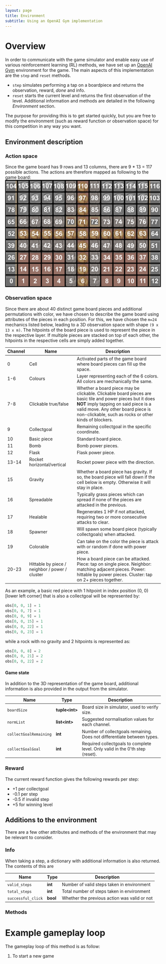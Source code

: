 ```yaml
---
layout: page
title: Environment
subtitle: Using an OpenAI Gym implementation
---
```



# Overview

In order to communicate with the game simulator and enable easy use of various reinforcement learning (RL) methods, we have set up an [OpenAI Gym](https://gym.openai.com/docs/) environment for the game.
The main aspects of this implementation are the `step` and `reset` methods.
* `step` simulates performing a tap on a boardpiece and returns the observation, reward, *done* and info.
* `reset` starts the current level and returns the first observation of the level.
Additional information and methods are detailed in the following *Environment* section.

The purpose for providing this is to get started quickly, but you are free to modify the environment (such as reward function or observation space) for this competition in any way you want.

## Environment description

### Action space

Since the game board has 9 rows and 13 columns, there are 9 * 13 = 117 possible actions. The actions are therefore mapped as following to the game board:
![Action space overview](assets/img/moveoverview.png)

### Observation space

Since there are about 40 distinct game board pieces and additional permutations with color, we have chosen to describe the game board using attributes of the pieces in each position. For this, we have chosen the `m=24` mechanics listed below, leading to a 3D observation space with shape `(9 x 13 x m)`. The hitpoints of the board piece is used to represent the piece in the respective layer. If multiple pieces are stacked on top of each other, the hitpoints in the respective cells are simply added together.

Channel | Name | Description
--- | --- | ---
0|Cell|Activated parts of the game board where board pieces can fill up the space.
1-6|Colours|Layer representing each of the 6 colors. All colors are mechanically the same.
7-8|Clickable true/false|Whether a board piece may be clickable. Clickable board pieces are basic tile and power pieces but it does **NOT** imply tapping on said piece is a valid move. Any other board piece is non-clickable, such as rocks or other kinds of blockers.
9|Collectgoal|Remaining collectgoal in the specific coordinate.
10|Basic piece|Standard board piece.
11|Bomb|Bomb power pieces.
12|Flask|Flask power piece.
13-14|Rocket horizontal/vertical|Rocket power piece with the direction.
15|Gravity|Whether a board piece has gravity. If so, the board piece will fall down if the cell below is empty. Otherwise it will stay in place.
16|Spreadable|Typically grass pieces which can spread if none of the pieces are attacked in the previous.
17|Healable|Regenerates 1 HP if not attacked, requiring two or more consecutive attacks to clear.
18|Spawner|Will spawn some board piece (typically collectgoals) when attacked.
19|Colorable|Can take on the color the piece is attack with or random if done with power piece.
20-23|Hittable by piece / neighbor / power / cluster|How a board piece can be attacked. Piece: tap on single piece. Neighbor: matching adjacent pieces. Power: hittable by power pieces. Cluster: tap on 2+ pieces together.

As an example, a basic red piece with 1 hitpoint in index position (0, 0) [lower left corner] that is also a collectgoal will be represented by:

```python
obs[0, 0, 1] = 1
obs[0, 0, 7] = 1
obs[0, 0, 9] = 1
obs[0, 0, 15] = 1
obs[0, 0, 22] = 1
obs[0, 0, 23] = 1
```

while a rock with no gravity and 2 hitpoints is represented as:

```python
obs[0, 0, 8] = 2
obs[0, 0, 21] = 2
obs[0, 0, 22] = 2
```

#### Game state

In addition to the 3D representation of the game board, additional information is also provided in the output from the simulator.

Name | Type | Description
--- | --- | ---
`boardSize`|**tuple\<int\>**|Board size in simulator, used to verify size.
`normList`|**list\<int\>**|Suggested normalisation values for each channel.
`collectGoalRemaining`|**int**|Number of collectgoals remaining. Does not differentiate between types.
`collectGoalGoal`|**int**|Required collectgoals to complete level. Only valid in the 0'th step (reset).


### Reward

The current reward function gives the following rewards per step:
* +1 per collectgoal
* -0.1 per step
* -0.5 if invalid step
* +5 for winning level

## Additions to the environment
There are a few other attributes and methods of the environment that may be relevant to consider.

### Info
When taking a step, a dictionary with additional information is also returned. The contents of this are

Name | Type | Description
--- | --- | ---
`valid_steps`|**int**|Number of valid steps taken in environment
`total_steps`|**int**|Total number of steps taken in environment
`successful_click` | **bool** | Whether the previous action was valid or not

### Methods


# Example gameplay loop
The gameplay loop of this method is as follow:
1. To start a new game
